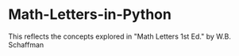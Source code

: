 # Math-Letters-in-Python
This reflects the concepts explored in "Math Letters 1st Ed." by W.B. Schaffman
